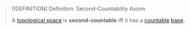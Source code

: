 >[!DEFINITION] Definition: Second-Countability Axiom
>
>A [topological space](../Topological%20Spaces/Topological%20Space.md) is **second-countable** iff it has a [countable](../../Set%20Theory/Cardinality/Countable%20Set.md) [base](Base%20for%20a%20Topological%20Space.md).
>